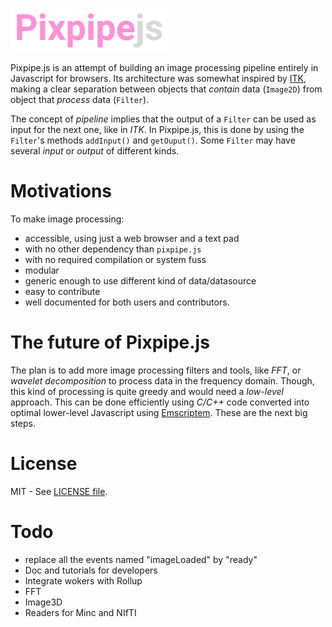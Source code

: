 <img src="images/pixpipe.png" width=250></img>


Pixpipe.js is an attempt of building an image processing pipeline entirely in Javascript for browsers. Its architecture was somewhat inspired by [ITK](https://itk.org/), making a clear separation between objects that *contain* data (`Image2D`) from object that *process* data (`Filter`).  

The concept of *pipeline* implies that the output of a `Filter` can be used as input for the next one, like in *ITK*. In Pixpipe.js, this is done by using the `Filter`'s methods `addInput()` and `getOuput()`. Some `Filter` may have several *input* or *output* of different kinds.

# Motivations
To make image processing:
- accessible, using just a web browser and a text pad
- with no other dependency than `pixpipe.js`
- with no required compilation or system fuss
- modular
- generic enough to use different kind of data/datasource
- easy to contribute
- well documented for both users and contributors.


# The future of Pixpipe.js
The plan is to add more image processing filters and tools, like *FFT*, or *wavelet decomposition* to process data in the frequency domain. Though, this kind of processing is quite greedy and would need a *low-level* approach. This can be done efficiently using *C/C++* code converted into optimal lower-level Javascript using [Emscriptem](http://kripken.github.io/emscripten-site/). These are the next big steps.

# License
MIT - See [LICENSE file](LICENSE).


# Todo
- replace all the events named "imageLoaded" by "ready"
- Doc and tutorials for developers
- Integrate wokers with Rollup
- FFT
- Image3D
- Readers for Minc and NIfTI
